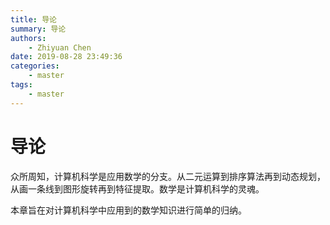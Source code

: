 ```yaml
---
title: 导论
summary: 导论
authors:
    - Zhiyuan Chen
date: 2019-08-28 23:49:36
categories:
    - master
tags:
    - master
---
```


# 导论

众所周知，计算机科学是应用数学的分支。从二元运算到排序算法再到动态规划，从画一条线到图形旋转再到特征提取。数学是计算机科学的灵魂。

本章旨在对计算机科学中应用到的数学知识进行简单的归纳。
